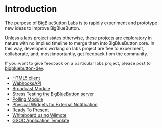 # Introduction #

The purpose of BigBlueButton Labs is to rapidly experiment and prototype new ideas to improve BigBlueButton.

Unless a labs project states otherwise, these projects are exploratory in nature with no implied timeline to merge them into BigBlueButton core.  In this way, developers working on labs project are free to experiment, collaborate, and, most importantly, get feedback from the community.

If you want to give feedback on a particular labs project, please post to [bigbluebutton-dev](http://groups.google.com/group/bigbluebutton-dev/topics?gvc=2).

  * [HTML5 client](HTML5.md)
  * [WebhooksAPI](WebhooksAPI.md)
  * [Broadcast Module](BroadcastModule.md)
  * [Stress Testing the BigBlueButton server](StressTesting.md)
  * [Polling Module](PollingModule.md)
  * [Physical Widgets for External Notification](Phidgets.md)
  * [Ready To Present](http://readytopresent.wordpress.com/)
  * [Whiteboard using Wiimote](Whiteboard.md)
  * [GSOC Application Template](SummerOfCodeApplication.md)


